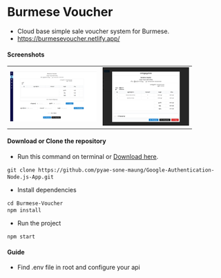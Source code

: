 # Burmese Voucher

-   Cloud base simple sale voucher system for Burmese.
-   https://burmesevoucher.netlify.app/

#### Screenshots

<table> 
     <tr> 
          <td> <img src="./public/screenshot/screenshot1.png" width=200 heigh=150> </td>
          <td> <img src="./public/screenshot/screenshot2.png" width=200 heigh=150></td>
     </tr>
</table>

#### Download or Clone the repository

-   Run this command on terminal or [Download here](https://github.com/pyae-sone-maung/Burmese-Voucher/archive/refs/heads/main.zip).

```
git clone https://github.com/pyae-sone-maung/Google-Authentication-Node.js-App.git
```

-   Install dependencies

```
cd Burmese-Voucher
npm install
```

-   Run the project

```
npm start
```

#### Guide

-   Find .env file in root and configure your api
